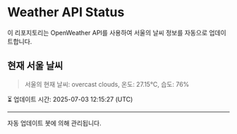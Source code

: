 
# Weather API Status

이 리포지토리는 OpenWeather API를 사용하여 서울의 날씨 정보를 자동으로 업데이트합니다.

## 현재 서울 날씨
> 서울의 현재 날씨: overcast clouds, 온도: 27.15°C, 습도: 76%

⏳ 업데이트 시간: 2025-07-03 12:15:27 (UTC)

---
자동 업데이트 봇에 의해 관리됩니다.
